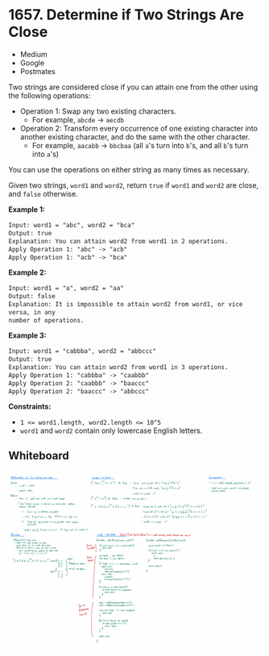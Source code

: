 # 1657. Determine if Two Strings Are Close
- Medium
- Google
- Postmates

Two strings are considered close if you can attain one from the other using the
following operations:

- Operation 1: Swap any two existing characters.
  - For example, `abcde` -> `aecdb`
- Operation 2: Transform every occurrence of one existing character into another
existing character, and do the same with the other character.
  - For example, `aacabb` -> `bbcbaa` (all `a`'s turn into `b`'s, and all `b`'s
  turn into `a`'s)

You can use the operations on either string as many times as necessary.

Given two strings, `word1` and `word2`, return `true` if `word1` and `word2` are
close, and `false` otherwise.

**Example 1:**
```
Input: word1 = "abc", word2 = "bca"
Output: true
Explanation: You can attain word2 from word1 in 2 operations.
Apply Operation 1: "abc" -> "acb"
Apply Operation 1: "acb" -> "bca"
```

**Example 2:**
```
Input: word1 = "a", word2 = "aa"
Output: false
Explanation: It is impossible to attain word2 from word1, or vice versa, in any
number of operations.
```

**Example 3:**
```
Input: word1 = "cabbba", word2 = "abbccc"
Output: true
Explanation: You can attain word2 from word1 in 3 operations.
Apply Operation 1: "cabbba" -> "caabbb"
Apply Operation 2: "caabbb" -> "baaccc"
Apply Operation 2: "baaccc" -> "abbccc"
```

**Constraints:**
- `1 <= word1.length, word2.length <= 10^5`
- `word1` and `word2` contain only lowercase English letters.

## Whiteboard
![Whiteboard Image][whiteboard-image]

<!-- Refs -->
[whiteboard-image]: whiteboard.jpg
